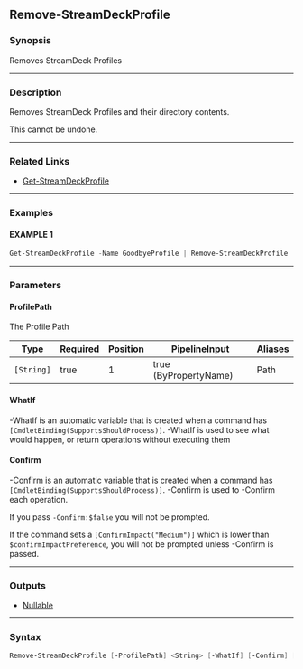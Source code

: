 Remove-StreamDeckProfile
------------------------




### Synopsis
Removes StreamDeck Profiles



---


### Description

Removes StreamDeck Profiles and their directory contents.

This cannot be undone.



---


### Related Links
* [Get-StreamDeckProfile](Get-StreamDeckProfile.md)





---


### Examples
#### EXAMPLE 1
```PowerShell
Get-StreamDeckProfile -Name GoodbyeProfile | Remove-StreamDeckProfile
```



---


### Parameters
#### **ProfilePath**

The Profile Path






|Type      |Required|Position|PipelineInput        |Aliases|
|----------|--------|--------|---------------------|-------|
|`[String]`|true    |1       |true (ByPropertyName)|Path   |



#### **WhatIf**
-WhatIf is an automatic variable that is created when a command has ```[CmdletBinding(SupportsShouldProcess)]```.
-WhatIf is used to see what would happen, or return operations without executing them
#### **Confirm**
-Confirm is an automatic variable that is created when a command has ```[CmdletBinding(SupportsShouldProcess)]```.
-Confirm is used to -Confirm each operation.

If you pass ```-Confirm:$false``` you will not be prompted.


If the command sets a ```[ConfirmImpact("Medium")]``` which is lower than ```$confirmImpactPreference```, you will not be prompted unless -Confirm is passed.



---


### Outputs
* [Nullable](https://learn.microsoft.com/en-us/dotnet/api/System.Nullable)






---


### Syntax
```PowerShell
Remove-StreamDeckProfile [-ProfilePath] <String> [-WhatIf] [-Confirm] [<CommonParameters>]
```
